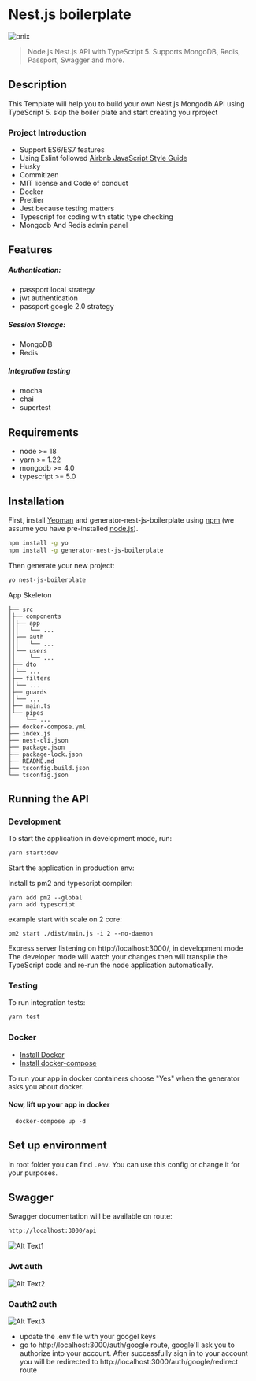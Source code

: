 # Nest.js boilerplate


![onix](https://img.shields.io/badge/onix-systems-blue.svg)

> Node.js Nest.js API with TypeScript 5. Supports MongoDB, Redis, Passport, Swagger and more.

## Description
This Template will help you to build your own Nest.js Mongodb API using TypeScript 5.
skip the boiler plate and start creating you rproject


### Project Introduction
- Support ES6/ES7 features
- Using Eslint followed [Airbnb JavaScript Style Guide](https://github.com/airbnb/javascript)
- Husky
- Commitizen
- MIT license and Code of conduct
- Docker
- Prettier
- Jest because testing matters
- Typescript for coding with static type checking
- Mongodb And Redis admin panel

## Features
##### Authentication:
- passport local strategy
- jwt authentication
- passport google 2.0 strategy
##### Session Storage:
- MongoDB
- Redis
##### Integration testing
- mocha
- chai
- supertest

## Requirements

- node >= 18
- yarn >= 1.22
- mongodb >= 4.0
- typescript >= 5.0

## Installation

First, install [Yeoman](http://yeoman.io) and generator-nest-js-boilerplate using [npm](https://www.npmjs.com/) (we assume you have pre-installed [node.js](https://nodejs.org/)).

```bash
npm install -g yo
npm install -g generator-nest-js-boilerplate
```

Then generate your new project:

```bash
yo nest-js-boilerplate
```

App Skeleton

```
├── src
│├── components
││├── app
│││   └── ...
││├── auth
│││   └── ...
││└── users
││    └── ...
│├── dto
││└── ...
│├── filters
││└── ...
│├── guards
││└── ...
│├── main.ts
│└── pipes
│    └── ...
├── docker-compose.yml
├── index.js
├── nest-cli.json
├── package.json
├── package-lock.json
├── README.md
├── tsconfig.build.json
└── tsconfig.json

```

## Running the API
### Development
To start the application in development mode, run:

```bash
yarn start:dev
```

Start the application in production env:

Install ts pm2 and typescript compiler:
```
yarn add pm2 --global
yarn add typescript
```

example start with scale on 2 core:
```
pm2 start ./dist/main.js -i 2 --no-daemon
```

Express server listening on http://localhost:3000/, in development mode
The developer mode will watch your changes then will transpile the TypeScript code and re-run the node application automatically.

### Testing
To run integration tests:
```bash
yarn test
```

### Docker

 * [Install Docker](https://docs.docker.com/get-docker/)
 * [Install docker-compose](https://docs.docker.com/compose/install/)

 To run your app in docker containers choose "Yes" when the generator asks you about docker.
 
 #### Now, lift up your app in docker 
``` 
  docker-compose up -d
```
  
## Set up environment
In root folder you can find `.env`. You can use this config or change it for your purposes.

## Swagger
Swagger documentation will be available on route:
```bash
http://localhost:3000/api
```
![Alt Text1](https://media.giphy.com/media/XEUyeEL03IcaZYw6SB/giphy.gif)

### Jwt auth
![Alt Text2](https://media.giphy.com/media/QUKuolFMyd0WsNFIUH/giphy.gif)

### Oauth2 auth
![Alt Text3](https://media.giphy.com/media/RiWDyLQwXaJXu972SM/giphy.gif)
- update the .env file with your googel keys
- go to http://localhost:3000/auth/google route, google'll ask you to authorize into your account. After successfully sign in to your account you will be redirected to http://localhost:3000/auth/google/redirect route
